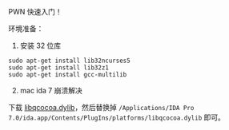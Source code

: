 PWN 快速入门！

环境准备：

1. 安装 32 位库

```
sudo apt-get install lib32ncurses5
sudo apt-get install lib32z1
sudo apt-get install gcc-multilib
```

2. mac ida 7 崩溃解决

下载 [libqcocoa.dylib](https://github.com/fjh658/IDA7.0_SP)，然后替换掉
`/Applications/IDA Pro 7.0/ida.app/Contents/PlugIns/platforms/libqcocoa.dylib` 即可。